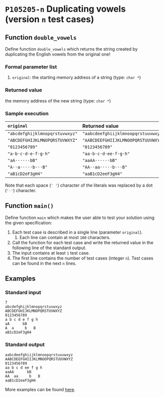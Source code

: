 # `P105205-n` Duplicating vowels (version `n` test cases)

## Function `double_vowels`

Define function `double_vowels` which returns the string created by duplicating the English vowels from the original one!

### Formal parameter list

1. `original`: the starting memory address of a string (type: `char *`)

### Returned value

the memory address of the new string (type: `char *`)

### Sample execution

| `original` | Returned value | 
| :--- | :--- | 
| `"abcdefghijklmnopqrstuvwxyz"` | `"aabcdeefghiijklmnoopqrstuuvwxyz"` |
| `"ABCDEFGHIJKLMNOPQRSTUVWXYZ"` | `"AABCDEEFGHIIJKLMNOOPQRSTUUVWXYZ"` |
| `"0123456789"` | `"0123456789"` |
| `"a·b·c·d·e·f·g·h"` | `"aa·b·c·d·ee·f·g·h"` |
| `"aA······bB"` | `"aaAA······bB"` |
| `"A··a·····b···B"` | `"AA··aa·····b···B"` |
| `"aB1cD2eF3gH4"` | `"aaB1cD2eeF3gH4"` |

Note that each space (`' '`) character of the literals was replaced by a dot (`'·'`) character.

## Function `main()`

Define function `main` which makes the user able to test your solution using the given specification:

1. Each test case is described in a single line (parameter `original`).
    1. Each line can contain at most `100` characters.
1. Call the function for each test case and write the returned value in the following line of the standard output.
1. The input contains at least `1` test case.
1. The first line contains the number of test cases (integer `n`). Test cases can be found in the next `n` lines.

## Examples

### Standard input

```
7
abcdefghijklmnopqrstuvwxyz
ABCDEFGHIJKLMNOPQRSTUVWXYZ
0123456789
a b c d e f g h
aA      bB
A  a     b   B
aB1cD2eF3gH4
```

### Standard output

```
aabcdeefghiijklmnoopqrstuuvwxyz
AABCDEEFGHIIJKLMNOOPQRSTUUVWXYZ
0123456789
aa b c d ee f g h
aaAA      bB
AA  aa     b   B
aaB1cD2eeF3gH4
```

More examples can be found [here](./P105205).